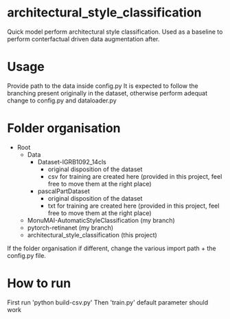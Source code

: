 # architectural_style_classification
Quick model perform architectural style classification. Used as a baseline to perform conterfactual driven data augmentation after.

# Usage
Provide path to the data inside config.py
It is expected to follow the branching present originally in the dataset, otherwise perform adequat change to config.py and dataloader.py

# Folder organisation
* Root
    * Data
        * Dataset-IGRB1092_14cls
            * original disposition of the dataset
            * csv for training are created here (provided in this project, feel free to move them at the right place)
        * pascalPartDataset
            * original disposition of the dataset
            * txt for training are created here (provided in this project, feel free to move them at the right place)
    * MonuMAI-AutomaticStyleClassification (my branch)
    * pytorch-retinanet (my branch)
    * architectural_style_classification (this project)

If the folder organisation if different, change the various import path + the config.py file.

# How to run

First run 'python build-csv.py'
Then 'train.py' default parameter should work